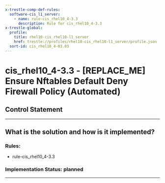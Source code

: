 ```yaml
---
x-trestle-comp-def-rules:
  software-cis_l1_server:
    - name: rule-cis_rhel10_4-3.3
      description: Rule for cis_rhel10_4-3.3
x-trestle-global:
  profile:
    title: rhel10-cis_rhel10-l1_server
    href: trestle://profiles/rhel10-cis_rhel10-l1_server/profile.json
  sort-id: cis_rhel10_4-03.03
---
```


# cis_rhel10_4-3.3 - \[REPLACE_ME\] Ensure Nftables Default Deny Firewall Policy (Automated)

## Control Statement

______________________________________________________________________

## What is the solution and how is it implemented?

<!-- For implementation status enter one of: implemented, partial, planned, alternative, not-applicable -->

<!-- Note that the list of rules under ### Rules: is read-only and changes will not be captured after assembly to JSON -->

<!-- Add control implementation description here for control: cis_rhel10_4-3.3 -->

### Rules:

  - rule-cis_rhel10_4-3.3

### Implementation Status: planned

______________________________________________________________________
